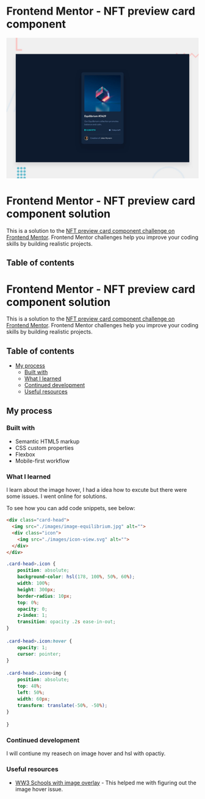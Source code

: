 # Frontend Mentor - NFT preview card component

![Design preview for the NFT preview card component coding challenge](./design/desktop-preview.jpg)

# Frontend Mentor - NFT preview card component solution

This is a solution to the [NFT preview card component challenge on Frontend Mentor](https://www.frontendmentor.io/challenges/nft-preview-card-component-SbdUL_w0U). Frontend Mentor challenges help you improve your coding skills by building realistic projects. 

## Table of contents

# Frontend Mentor - NFT preview card component solution

This is a solution to the [NFT preview card component challenge on Frontend Mentor](https://www.frontendmentor.io/challenges/nft-preview-card-component-SbdUL_w0U). Frontend Mentor challenges help you improve your coding skills by building realistic projects. 

## Table of contents
- [My process](#my-process)
  - [Built with](#built-with)
  - [What I learned](#what-i-learned)
  - [Continued development](#continued-development)
  - [Useful resources](#useful-resources)

## My process

### Built with

- Semantic HTML5 markup
- CSS custom properties
- Flexbox
- Mobile-first workflow

### What I learned

I learn about the image hover, I had a idea how to excute but there were some issues. I went online for solutions.

To see how you can add code snippets, see below:

```html
<div class="card-head">
  <img src="./images/image-equilibrium.jpg" alt="">
  <div class="icon">
    <img src="./images/icon-view.svg" alt="">
  </div>
</div>
```
```css
.card-head>.icon {
    position: absolute;
    background-color: hsl(178, 100%, 50%, 60%);
    width: 100%;
    height: 300px;
    border-radius: 10px;
    top: 0%;
    opacity: 0;
    z-index: 1;
    transition: opacity .2s ease-in-out;
}

.card-head>.icon:hover {
    opacity: 1;
    cursor: pointer;
}

.card-head>.icon>img {
    position: absolute;
    top: 48%;
    left: 50%;
    width: 60px;
    transform: translate(-50%, -50%);
}

}
```

### Continued development

I will contiune my reasech on image hover and hsl with opactiy.

### Useful resources

- [WW3 Schools with image overlay](https://www.w3schools.com/howto/howto_css_image_overlay.asp) - This helped me with figuring out the image hover issue.

